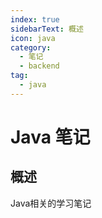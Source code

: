 ```yaml
---
index: true
sidebarText: 概述
icon: java
category:
  - 笔记
  - backend
tag:
  - java
---
```


# Java 笔记

## 概述

Java相关的学习笔记
